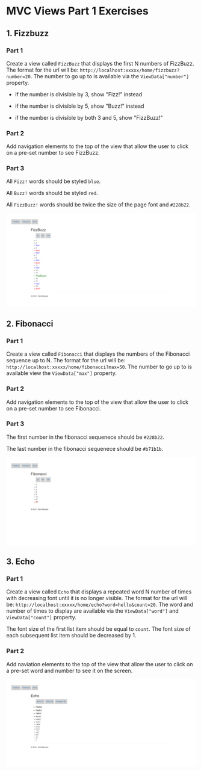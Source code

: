 # MVC Views Part 1 Exercises

## 1. Fizzbuzz

### Part 1

Create a view called `FizzBuzz` that displays the first N numbers of FizzBuzz. The format for the url will be: `http://localhost:xxxxx/home/fizzbuzz?number=20`. The number to go up to is available via the `ViewData["number"]` property.

- if the number is divisible by 3, show "Fizz!" instead
				
- if the number is divisible by 5, show "Buzz!" instead
				
- if the number is divisible by both 3 and 5, show "FizzBuzz!"

### Part 2

Add navigation elements to the top of the view that allow the user to click on a pre-set number to see FizzBuzz.

### Part 3

All `Fizz!` words should be styled `blue`.

All `Buzz!` words should be styled `red`.

All `FizzBuzz!` words should be twice the size of the page font and `#228b22`.

![Example](resources/fizzbuzz.png)

				
## 2. Fibonacci

### Part 1

Create a view called `Fibonacci` that displays the numbers of the Fibonacci sequence up to N. The format for the url will be: `http://localhost:xxxxx/home/fibonacci?max=50`. The number to go up to is available view the `ViewData["max"]` property.


### Part 2

Add navigation elements to the top of the view that allow the user to click on a pre-set number to see Fibonacci.

### Part 3

The first number in the fibonacci sequenece should be `#228b22`.

The last number in the fibonacci sequenece should be `#b71b1b`.

![Example](resources/fibonacci.png)

## 3. Echo

### Part 1

Create a view called `Echo` that displays a repeated word N number of times with decreasing font until it is no longer visible. The format for the url will be: `http://localhost:xxxxx/home/echo?word=hello&count=20`. The word and number of times to display are available via the `ViewData["word"]` and `ViewData["count"]` property.

The  font size of the first list item should be equal to `count`. The font size of each subsequent list item should be decreased by 1.

### Part 2

Add naviation elements to the top of the view that allow the user to click on a pre-set word and number to see it on the screen.

![Example](resources/echo.png)